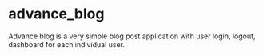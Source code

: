 # advance_blog
Advance blog is a very simple blog post application with user login, logout, dashboard for each individual user.
